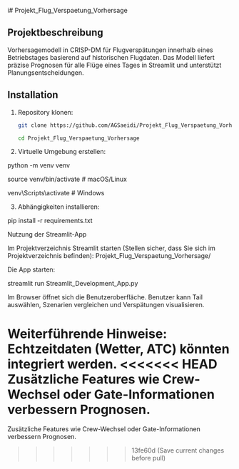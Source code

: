 i# Projekt_Flug_Verspaetung_Vorhersage

## Projektbeschreibung
Vorhersagemodell in CRISP-DM für Flugverspätungen innerhalb eines Betriebstages basierend auf historischen Flugdaten. 
Das Modell liefert präzise Prognosen für alle Flüge eines Tages in Streamlit und unterstützt Planungsentscheidungen.

## Installation
1. Repository klonen:
   ```bash
   git clone https://github.com/AGSaeidi/Projekt_Flug_Verspaetung_Vorhersage.git

   cd Projekt_Flug_Verspaetung_Vorhersage
   
2. Virtuelle Umgebung erstellen:

python -m venv venv

source venv/bin/activate  # macOS/Linux

venv\Scripts\activate     # Windows

3. Abhängigkeiten installieren:

pip install -r requirements.txt

Nutzung der Streamlit-App

Im Projektverzeichnis Streamlit starten (Stellen sicher, dass Sie sich im Projektverzeichnis befinden):
Projekt_Flug_Verspaetung_Vorhersage/

 Die App starten:

streamlit run Streamlit_Development_App.py

Im Browser öffnet sich die Benutzeroberfläche.
Benutzer kann Tail auswählen, Szenarien vergleichen und Verspätungen visualisieren.

Weiterführende Hinweise: 
Echtzeitdaten (Wetter, ATC) könnten integriert werden.
<<<<<<< HEAD
Zusätzliche Features wie Crew-Wechsel oder Gate-Informationen verbessern Prognosen.
=======
Zusätzliche Features wie Crew-Wechsel oder Gate-Informationen verbessern Prognosen.
>>>>>>> 13fe60d (Save current changes before pull)
